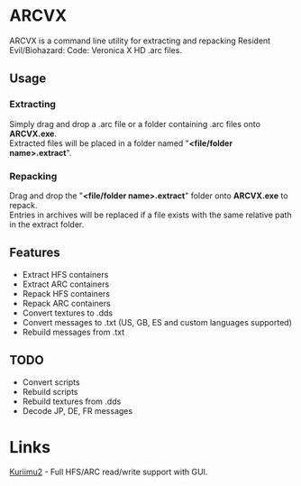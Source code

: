 ﻿# ARCVX

ARCVX is a command line utility for extracting and repacking Resident Evil/Biohazard: Code: Veronica X HD .arc files.

## Usage

### Extracting

Simply drag and drop a .arc file or a folder containing .arc files onto **ARCVX.exe**.<br>
Extracted files will be placed in a folder named "**\<file/folder name\>.extract**".

### Repacking

Drag and drop the "**\<file/folder name\>.extract**" folder onto **ARCVX.exe** to repack.<br>
Entries in archives will be replaced if a file exists with the same relative path in the extract folder.

## Features

- Extract HFS containers
- Extract ARC containers
- Repack HFS containers
- Repack ARC containers
- Convert textures to .dds
- Convert messages to .txt (US, GB, ES and custom languages supported)
- Rebuild messages from .txt

## TODO

- Convert scripts
- Rebuild scripts
- Rebuild textures from .dds
- Decode JP, DE, FR messages

# Links

[Kuriimu2](https://github.com/FanTranslatorsInternational/Kuriimu2) - Full HFS/ARC read/write support with GUI.
